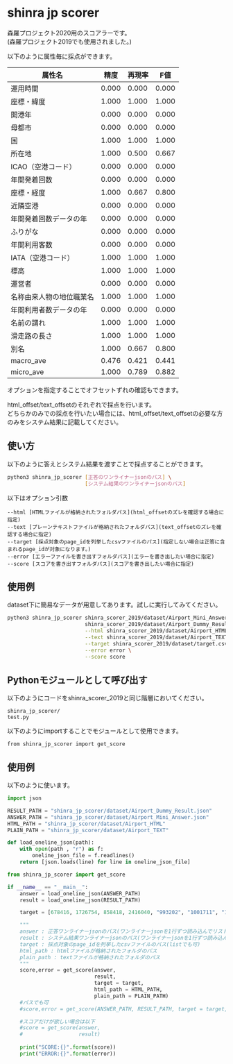 # shinra jp scorer
森羅プロジェクト2020用のスコアラーです。  
(森羅プロジェクト2019でも使用されました。)

以下のように属性毎に採点ができます。 

|属性名|精度|再現率|F値|
|-|-|-|-|
|運用時間|0.000|0.000|0.000|
|座標・緯度|1.000|1.000|1.000|
|開港年|0.000|0.000|0.000|
|母都市|0.000|0.000|0.000|
|国|1.000|1.000|1.000|
|所在地|1.000|0.500|0.667|
|ICAO（空港コード）|0.000|0.000|0.000|
|年間発着回数|0.000|0.000|0.000|
|座標・経度|1.000|0.667|0.800|
|近隣空港|0.000|0.000|0.000|
|年間発着回数データの年|0.000|0.000|0.000|
|ふりがな|0.000|0.000|0.000|
|年間利用客数|0.000|0.000|0.000|
|IATA（空港コード）|1.000|1.000|1.000|
|標高|1.000|1.000|1.000|
|運営者|0.000|0.000|0.000|
|名称由来人物の地位職業名|1.000|1.000|1.000|
|年間利用者数データの年|0.000|0.000|0.000|
|名前の謂れ|1.000|1.000|1.000|
|滑走路の長さ|1.000|1.000|1.000|
|別名|1.000|0.667|0.800|
|macro_ave|0.476|0.421|0.441|
|micro_ave|1.000|0.789|0.882|

オプションを指定することでオフセットずれの確認もできます。  

html_offset/text_offsetのそれぞれで採点を行います。  
どちらかのみでの採点を行いたい場合には、html_offset/text_offsetの必要な方のみをシステム結果に記載してください。  

## 使い方

以下のように答えとシステム結果を渡すことで採点することができます。

~~~bash
python3 shinra_jp_scorer [正答のワンライナーjsonのパス] \
                         [システム結果のワンライナーjsonのパス]
~~~

以下はオプション引数

~~~
--html [HTMLファイルが格納されたフォルダパス](html_offsetのズレを確認する場合に指定)
--text [プレーンテキストファイルが格納されたフォルダパス](text_offsetのズレを確認する場合に指定)
--target [採点対象のpage_idを列挙したcsvファイルのパス](指定しない場合は正答に含まれるpage_idが対象になります。)
--error [エラーファイルを書き出すフォルダパス](エラーを書き出したい場合に指定)
--score [スコアを書き出すフォルダパス](スコアを書き出したい場合に指定)
~~~

## 使用例

dataset下に簡易なデータが用意してあります。試しに実行してみてください。
~~~bash
python3 shinra_jp_scorer shinra_scorer_2019/dataset/Airport_Mini_Answer.json \
                         shinra_scorer_2019/dataset/Airport_Dummy_Result.json \
                         --html shinra_scorer_2019/dataset/Airport_HTML \
                         --text shinra_scorer_2019/dataset/Airport_TEXT \
                         --target shinra_scorer_2019/dataset/target.csv \
                         --error error \
                         --score score
~~~

  
## Pythonモジュールとして呼び出す

以下のようにコードをshinra_scorer_2019と同じ階層においてください。

~~~
shinra_jp_scorer/
test.py
~~~

以下のようにimportすることでモジュールとして使用できます。

~~~
from shinra_jp_scorer import get_score
~~~

## 使用例

以下のように使います。

~~~Python:test.py
import json

RESULT_PATH = "shinra_jp_scorer/dataset/Airport_Dummy_Result.json"
ANSWER_PATH = "shinra_jp_scorer/dataset/Airport_Mini_Answer.json"
HTML_PATH = "shinra_jp_scorer/dataset/Airport_HTML"
PLAIN_PATH = "shinra_jp_scorer/dataset/Airport_TEXT"

def load_oneline_json(path):
    with open(path , "r") as f:
        oneline_json_file = f.readlines()
    return [json.loads(line) for line in oneline_json_file]

from shinra_jp_scorer import get_score

if __name__ == "__main__":
    answer = load_oneline_json(ANSWER_PATH)
    result = load_oneline_json(RESULT_PATH)

    target = [678416, 1726754, 858418, 2416040, "993202", "1001711", "1001918"]

    """
    answer : 正答ワンライナーjsonのパス(ワンライナーjsonを1行ずつ読み込んでリストに格納したデータでも可)  
    result : システム結果ワンライナーjsonのパス(ワンライナーjsonを1行ずつ読み込んでリストに格納したデータでも可) 
    target : 採点対象のpage_idを列挙したcsvファイルのパス(listでも可)  
    html_path : htmlファイルが格納されたフォルダのパス  
    plain_path : textファイルが格納されたフォルダのパス
    """
    score,error = get_score(answer, 
                            result, 
                            target = target, 
                            html_path = HTML_PATH, 
                            plain_path = PLAIN_PATH)
    #パスでも可
    #score,error = get_score(ANSWER_PATH, RESULT_PATH, target = target, html_path = HTML_PATH, plain_path = PLAIN_PATH)

    #スコアだけが欲しい場合は以下
    #score = get_score(answer, 
    #                  result)
                      
    print("SCORE:{}".format(score))
    print("ERROR:{}".format(error))
~~~
